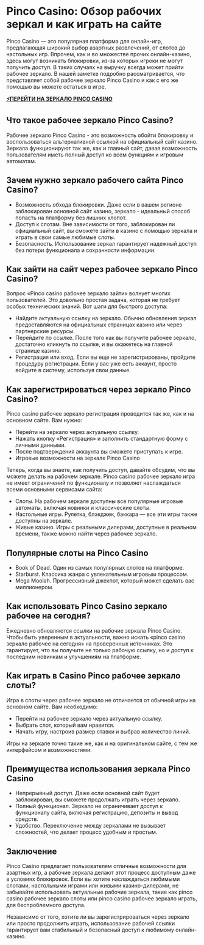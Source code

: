 # Pinco Casino: Обзор рабочих зеркал и как играть на сайте

Pinco Casino — это популярная платформа для онлайн-игр, предлагающая широкий выбор азартных развлечений, от слотов до настольных игр. Впрочем, как и во множестве прочих онлайн-казино, здесь могут возникать блокировки, из-за которых игроки не могут получить доступ. В таких случаях на выручку всегда может прийти рабочее зеркало. В нашей заметке подробно рассматривается, что представляет собой рабочее зеркало Pinco Casino и как с его же помощью вы можете остаться в игре.

[**⚡ПЕРЕЙТИ НА ЗЕРКАЛО PINCO CASINO**](https://clck.ru/3EmqmF "**⚡ПЕРЕЙТИ НА ЗЕРКАЛО PINCO CASINO**")

## Что такое рабочее зеркало Pinco Casino?

Рабочее зеркало Pinco Casino - это возможность обойти блокировку и воспользоваться альтернативной ссылкой на официальный сайт казино. Зеркала функционируют так же, как и главный сайт, давая возможность пользователям иметь полный доступ ко всем функциям и игровым автоматам.

## Зачем нужно зеркало рабочего сайта Pinco Casino?

- Возможность обхода блокировки. Даже если в вашем регионе заблокирован основной сайт казино, зеркало - идеальный способ попасть на платформу без лишних хлопот.
- Доступ к слотам. Вне зависимости от того, заблокирован ли официальный сайт, вы сможете зайти в казино с помощью зеркала и играть в свои самые любимые слоты.
- Безопасность. Использование зеркал гарантирует надежный доступ без потери функционала и сохранности информации.

## Как зайти на сайт через рабочее зеркало Pinco Casino?

Вопрос «Pinco casino рабочее зеркало зайти» волнует многих пользователей. Это довольно простая задача, которая не требует особых технических знаний. Вот шаги для быстрого доступа:

- Найдите актуальную ссылку на зеркало. Обычно обновления зеркал предоставляются на официальных страницах казино или через партнерские ресурсы.
- Перейдите по ссылке. После того как вы получите рабочее зеркало, достаточно кликнуть по ссылке, и вы окажетесь на главной странице казино.
- Регистрация или вход. Если вы еще не зарегистрированы, пройдите процедуру регистрации. Если у вас уже есть аккаунт, просто войдите в систему, используя свои данные.

## Как зарегистрироваться через зеркало Pinco Casino?

Pinco casino рабочее зеркало регистрация проводится так же, как и на основном сайте. Вам нужно:

- Перейти на зеркало через актуальную ссылку.
- Нажать кнопку «Регистрация» и заполнить стандартную форму с личными данными.
- После подтверждения аккаунта вы сможете приступать к игре.
- Игровые возможности на зеркале Pinco Casino

Теперь, когда вы знаете, как получить доступ, давайте обсудим, что вы можете делать на рабочем зеркале. Pinco casino рабочее зеркало игра не имеет ограничений по функционалу и позволяет наслаждаться всеми основными сервисами сайта:

- Слоты. На рабочем зеркале доступны все популярные игровые автоматы, включая новинки и классические слоты.
- Настольные игры. Рулетка, блэкджек, баккара — все эти игры также доступны на зеркале.
- Живые казино. Игры с реальными дилерами, доступные в реальном времени, также можно найти через рабочее зеркало.

## Популярные слоты на Pinco Casino

- Book of Dead. Один из самых популярных слотов на платформе.
- Starburst. Классика жанра с увлекательным игровым процессом.
- Mega Moolah. Прогрессивный джекпот, который может сделать вас миллионером.

## Как использовать Pinco Casino зеркало рабочее на сегодня?

Ежедневно обновляются ссылки на рабочие зеркала Pinco Casino. Чтобы быть уверенным в актуальности, важно искать «pinco casino зеркало рабочее на сегодня» на проверенных источниках. Это гарантирует, что вы получите не только рабочую ссылку, но и доступ к последним новинкам и улучшениям на платформе.

## Как играть в Casino Pinco рабочее зеркало слоты?

Игра в слоты через рабочее зеркало не отличается от обычной игры на основном сайте. Вам необходимо:

- Перейти на рабочее зеркало через актуальную ссылку.
- Выбрать слот, который вам нравится.
- Начать игру, настроив размер ставки и выбрав количество линий.

Игры на зеркале точно такие же, как и на оригинальном сайте, с тем же интерфейсом и возможностями.

## Преимущества использования зеркала Pinco Casino

- Непрерывный доступ. Даже если основной сайт будет заблокирован, вы сможете продолжать играть через зеркало.
- Полный функционал. Зеркало не ограничивает доступ к функционалу сайта, включая регистрацию, депозиты и вывод средств.
- Удобство. Переключение между зеркалами не вызывает сложностей, что делает процесс удобным и простым.

## Заключение

Pinco Casino предлагает пользователям отличные возможности для азартных игр, а рабочие зеркала делают этот процесс доступным даже в условиях блокировок. Если вы хотите наслаждаться любимыми слотами, настольными играми или живыми казино-дилерами, не забывайте использовать актуальные рабочие зеркала, такие как pinco casino рабочее зеркало слоты или pinco casino рабочее зеркало играть, для беспроблемного доступа.

Независимо от того, хотите ли вы зарегистрироваться через зеркало или просто продолжить играть, использование рабочей ссылки гарантирует вам стабильный и безопасный доступ к любимому онлайн-казино.
